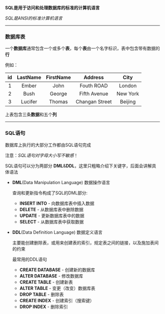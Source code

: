 **SQL是用于访问和处理数据库的标准的计算机语言**

*SQL是ANSI的标准计算机语言*

***
### 数据库表

一个**数据库**通常包含一个或多个**表**，每个**表**由一个名字标识，表中包含带有数据的**行**

例如：

id|LastName|FirstName|Address|City
:-:|:-:|:-:|:-:|:-:
1|Ember|John|Fouth ROAD|London
2|Bush|George|Fifth Avenue|New York
3|Lucifer|Thomas|Changan Street|Beijing

上表包含三条**数据**和五个**列**

***
### SQL语句

数据库上执行的大部分工作都由SQL语句完成

注意：*SQL语句对字母大小写不敏感*！

SQL语句可以分为两部分 **DML**&**DDL**，这里只粗略介绍下关键字，后面会讲解具体语法

- **DML**(Data Manipulation Language) 数据操作语言
    
    查询和更新指令构成了SQL的DML部分:

    - **INSERT INTO** - 向数据库表中插入数据
    - **DELETE** - 从数据库表中删除数据
    - **UPDATE** - 更新数据库表中的数据
    - **SELECT** - 从数据库表中获取数据   

- **DDL**(Data Definition Language) 数据定义语言

    主要能创建删除表，或用来创建表的索引，规定表之间的链接，以及施加表间的约束

    最常用的DDL语句

    - **CREATE DATABASE** - 创建新的数据库
    - **ALTER DATABASE** - 修改数据库
    - **CREATE TABLE** - 创建新表
    - **ALTER TABLE** - 变更（改变）数据库表
    - **DROP TABLE** - 删除表
    - **CREATE INDEX** - 创建索引（搜索键）
    - **DROP INDEX** - 删除索引